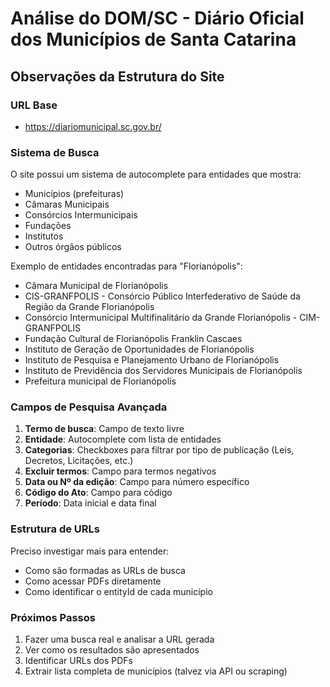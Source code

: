 # Análise do DOM/SC - Diário Oficial dos Municípios de Santa Catarina

## Observações da Estrutura do Site

### URL Base
- https://diariomunicipal.sc.gov.br/

### Sistema de Busca
O site possui um sistema de autocomplete para entidades que mostra:
- Municípios (prefeituras)
- Câmaras Municipais
- Consórcios Intermunicipais
- Fundações
- Institutos
- Outros órgãos públicos

Exemplo de entidades encontradas para "Florianópolis":
- Câmara Municipal de Florianópolis
- CIS-GRANFPOLIS - Consórcio Público Interfederativo de Saúde da Região da Grande Florianópolis
- Consórcio Intermunicipal Multifinalitário da Grande Florianópolis - CIM-GRANFPOLIS
- Fundação Cultural de Florianópolis Franklin Cascaes
- Instituto de Geração de Oportunidades de Florianópolis
- Instituto de Pesquisa e Planejamento Urbano de Florianópolis
- Instituto de Previdência dos Servidores Municipais de Florianópolis
- Prefeitura municipal de Florianópolis

### Campos de Pesquisa Avançada
1. **Termo de busca**: Campo de texto livre
2. **Entidade**: Autocomplete com lista de entidades
3. **Categorias**: Checkboxes para filtrar por tipo de publicação (Leis, Decretos, Licitações, etc.)
4. **Excluir termos**: Campo para termos negativos
5. **Data ou Nº da edição**: Campo para número específico
6. **Código do Ato**: Campo para código
7. **Período**: Data inicial e data final

### Estrutura de URLs
Preciso investigar mais para entender:
- Como são formadas as URLs de busca
- Como acessar PDFs diretamente
- Como identificar o entityId de cada município

### Próximos Passos
1. Fazer uma busca real e analisar a URL gerada
2. Ver como os resultados são apresentados
3. Identificar URLs dos PDFs
4. Extrair lista completa de municípios (talvez via API ou scraping)
